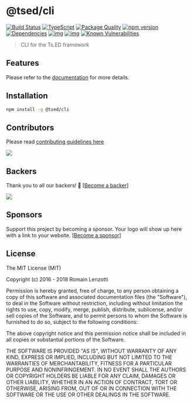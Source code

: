 # @tsed/cli 

[![Build Status](https://travis-ci.org/TypedProject/tsed-cli.svg?branch=master)](https://travis-ci.org/TypedProject/tsed-cli)
[![TypeScript](https://badges.frapsoft.com/typescript/love/typescript.svg?v=100)](https://github.com/ellerbrock/typescript-badges/) 
[![Package Quality](http://npm.packagequality.com/shield/@tsed/cli.png)](http://packagequality.com/#?package=@tsed/cli)
[![npm version](https://badge.fury.io/js/%40tsed%2Fcli.svg)](https://badge.fury.io/js/%40tsed%2Fcli)
[![Dependencies](https://david-dm.org/TypedProject/tsed-cli.svg)](https://david-dm.org/TypedProject/tsed-cli#info=dependencies)
[![img](https://david-dm.org/TypedProject/tsed-cli/dev-status.svg)](https://david-dm.org/TypedProject/tsed-cli/#info=devDependencies)
[![img](https://david-dm.org/TypedProject/tsed-cli/peer-status.svg)](https://david-dm.org/TypedProject/tsed-cli/#info=peerDependenciess)
[![Known Vulnerabilities](https://snyk.io/test/github/TypedProject/tsed-cli/badge.svg)](https://snyk.io/test/github/TypedProject/tsed-cli)

> CLI for the Ts.ED framework

## Features

Please refer to the [documentation](https://cli.tsed.io/) for more details.

## Installation

```bash
npm install -g @tsed/cli
```

## Contributors
Please read [contributing guidelines here](https://tsed.io/CONTRIBUTING.html)

<a href="https://github.com/TypedProject/ts-express-decorators/graphs/contributors"><img src="https://opencollective.com/tsed/contributors.svg?width=890" /></a>


## Backers

Thank you to all our backers! 🙏 [[Become a backer](https://opencollective.com/tsed#backer)]

<a href="https://opencollective.com/tsed#backers" target="_blank"><img src="https://opencollective.com/tsed/tiers/backer.svg?width=890"></a>


## Sponsors

Support this project by becoming a sponsor. Your logo will show up here with a link to your website. [[Become a sponsor](https://opencollective.com/tsed#sponsor)]

## License

The MIT License (MIT)

Copyright (c) 2016 - 2018 Romain Lenzotti

Permission is hereby granted, free of charge, to any person obtaining a copy of this software and associated documentation files (the "Software"), to deal in the Software without restriction, including without limitation the rights to use, copy, modify, merge, publish, distribute, sublicense, and/or sell copies of the Software, and to permit persons to whom the Software is furnished to do so, subject to the following conditions:

The above copyright notice and this permission notice shall be included in all copies or substantial portions of the Software.

THE SOFTWARE IS PROVIDED "AS IS", WITHOUT WARRANTY OF ANY KIND, EXPRESS OR IMPLIED, INCLUDING BUT NOT LIMITED TO THE WARRANTIES OF MERCHANTABILITY, FITNESS FOR A PARTICULAR PURPOSE AND NONINFRINGEMENT. IN NO EVENT SHALL THE AUTHORS OR COPYRIGHT HOLDERS BE LIABLE FOR ANY CLAIM, DAMAGES OR OTHER LIABILITY, WHETHER IN AN ACTION OF CONTRACT, TORT OR OTHERWISE, ARISING FROM, OUT OF OR IN CONNECTION WITH THE SOFTWARE OR THE USE OR OTHER DEALINGS IN THE SOFTWARE.
